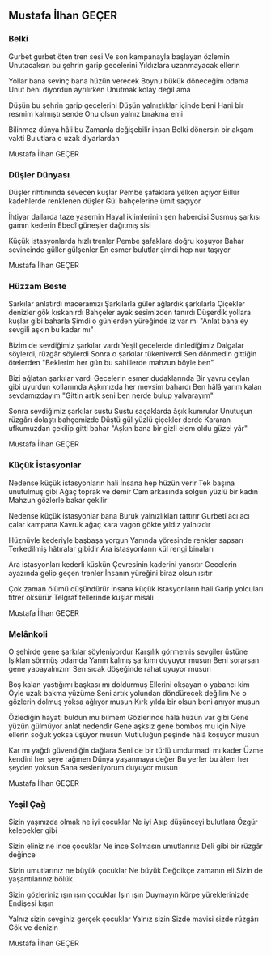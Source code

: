 ## Mustafa İlhan GEÇER

### Belki

Gurbet gurbet öten tren sesi
Ve son kampanayla başlayan özlemin
Unutacaksın bu şehrin garip gecelerini
Yıldızlara uzanmayacak ellerin

Yollar bana sevinç bana hüzün verecek
Boynu bükük döneceğim odama
Unut beni diyordun ayrılırken
Unutmak kolay değil ama

Düşün bu şehrin garip gecelerini
Düşün yalnızlıklar içinde beni
Hani bir resmim kalmıştı sende
Onu olsun yalnız bırakma emi

Bilinmez dünya hâli bu
Zamanla değişebilir insan
Belki dönersin bir akşam vakti
Bulutlara o uzak diyarlardan

Mustafa İlhan GEÇER

### Düşler Dünyası

Düşler rıhtımında sevecen kuşlar
Pembe şafaklara yelken açıyor
Billûr kadehlerde renklenen düşler
Gül bahçelerine ümit saçıyor

İhtiyar dallarda taze yasemin
Hayal iklimlerinin şen habercisi
Susmuş şarkısı gamın kederin
Ebedî güneşler dağıtmış sisi

Küçük istasyonlarda hızlı trenler
Pembe şafaklara doğru koşuyor
Bahar sevincinde güller gülşenler
En esmer bulutlar şimdi hep nur taşıyor

Mustafa İlhan GEÇER

### Hüzzam Beste

Şarkılar anlatırdı maceramızı
Şarkılarla güler ağlardık şarkılarla
Çiçekler denizler gök kıskanırdı
Bahçeler ayak sesimizden tanırdı
Düşerdik yollara kuşlar gibi baharla
Şimdi o günlerden yüreğinde iz var mı
"Anlat bana ey sevgili aşkın bu kadar mı"

Bizim de sevdiğimiz şarkılar vardı
Yeşil gecelerde dinlediğimiz
Dalgalar söylerdi, rüzgâr söylerdi
Sonra o şarkılar tükeniverdi
Sen dönmedin gittiğin ötelerden
"Beklerim her gün bu sahillerde mahzun böyle ben"

Bizi ağlatan şarkılar vardı
Gecelerin esmer dudaklarında
Bir yavru ceylan gibi uyurdun kollarımda
Aşkımızda her mevsim bahardı
Ben hâlâ yarım kalan sevdamızdayım
"Gittin artık seni ben nerde bulup yalvarayım"

Sonra sevdiğimiz şarkılar sustu
Sustu saçaklarda âşık kumrular
Unutuşun rüzgârı dolaştı bahçemizde
Düştü gül yüzlü çiçekler derde
Kararan ufkumuzdan çekilip gitti bahar
"Aşkın bana bir gizli elem oldu güzel yâr"

Mustafa İlhan GEÇER

### Küçük İstasyonlar

Nedense küçük istasyonların hali
İnsana hep hüzün verir
Tek başına unutulmuş gibi
Ağaç toprak ve demir
Cam arkasında solgun yüzlü bir kadın
Mahzun gözlerle bakar çekilir

Nedense küçük istasyonlar bana 
Buruk yalnızlıkları tattırır
Gurbeti acı acı çalar kampana
Kavruk ağaç kara vagon gökte yıldız yalnızdır

Hüznüyle kederiyle başbaşa yorgun
Yanında yöresinde renkler sapsarı
Terkedilmiş hâtıralar gibidir
Ara istasyonların kül rengi binaları

Ara istasyonları kederli küskün
Çevresinin kaderini yansıtır
Gecelerin ayazında gelip geçen trenler
İnsanın yüreğini biraz olsun ısıtır

Çok zaman ölümü düşündürür
İnsana küçük istasyonların hali
Garip yolcuları titrer öksürür
Telgraf tellerinde kuşlar misali

Mustafa İlhan GEÇER

### Melânkoli

O şehirde gene şarkılar söyleniyordur
Karşılık görmemiş sevgiler üstüne
Işıkları sönmüş odamda
Yarım kalmış şarkımı duyuyor musun
Beni sorarsan gene yapayalnızım
Sen sıcak döşeğinde rahat uyuyor musun

Boş kalan yastığımı başkası mı doldurmuş
Ellerini okşayan o yabancı kim
Öyle uzak bakma yüzüme
Seni artık yolundan döndürecek değilim
Ne o gözlerin dolmuş yoksa ağlıyor musun
Kırk yılda bir olsun beni anıyor musun

Özlediğin hayatı buldun mu bilmem
Gözlerinde hâlâ hüzün var gibi
Gene yüzün gülmüyor anlat nedendir
Gene aşksız gene bomboş mu için
Niye ellerin soğuk yoksa üşüyor musun
Mutluluğun peşinde hâlâ koşuyor musun

Kar mı yağdı güvendiğin dağlara
Seni de bir türlü umdurmadı mı kader
Üzme kendini her şeye rağmen
Dünya yaşanmaya değer
Bu yerler bu âlem her şeyden yoksun
Sana sesleniyorum duyuyor musun

Mustafa İlhan GEÇER

### Yeşil Çağ

Sizin yaşınızda olmak ne iyi çocuklar
Ne iyi
Asıp düşünceyi bulutlara
Özgür kelebekler gibi

Sizin eliniz ne ince çocuklar
Ne ince
Solmasın umutlarınız
Deli gibi bir rüzgâr değince

Sizin umutlarınız ne büyük çocuklar
Ne büyük
Değdikçe zamanın eli
Sizin de yaşantılarınız bölük

Sizin gözleriniz ışın ışın çocuklar
Işın ışın
Duymayın körpe yüreklerinizde
Endişesi kışın

Yalnız sizin sevginiz gerçek çocuklar
Yalnız sizin
Sizde mavisi sizde rüzgârı
Gök ve denizin

Mustafa İlhan GEÇER